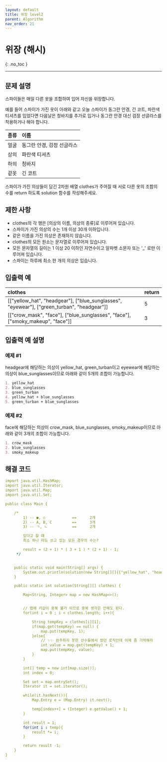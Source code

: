 ```yaml
---
layout: default
title: 위장 level2
parent: Algorithm
nav_order: 21
---
```


# 위장 (해시)
{: .no_toc }

---

## 문제 설명

스파이들은 매일 다른 옷을 조합하여 입어 자신을 위장합니다.  

예를 들어 스파이가 가진 옷이 아래와 같고 오늘 스파이가 동그란 안경, 긴 코트, 파란색 티셔츠를 입었다면 다음날은 청바지를 추가로 입거나 동그란 안경 대신 검정 선글라스를 착용하거나 해야 합니다.  

| 종류 | 이름                   |
|:----|:----------------------|
| 얼굴 | 동그란 안경, 검정 선글라스   |
| 상의 | 파란색 티셔츠             |
| 하의 | 청바지                  |
| 겉옷 | 긴 코트                 |

스파이가 가진 의상들이 담긴 2차원 배열 clothes가 주어질 때 서로 다른 옷의 조합의 수를 return 하도록 solution 함수를 작성해주세요.  

## 제한 사항

* clothes의 각 행은 [의상의 이름, 의상의 종류]로 이루어져 있습니다.
* 스파이가 가진 의상의 수는 1개 이상 30개 이하입니다.
* 같은 이름을 가진 의상은 존재하지 않습니다.
* clothes의 모든 원소는 문자열로 이루어져 있습니다.
* 모든 문자열의 길이는 1 이상 20 이하인 자연수이고 알파벳 소문자 또는 '_' 로만 이루어져 있습니다.
* 스파이는 하루에 최소 한 개의 의상은 입습니다.

## 입출력 예

| clothes                                                                                          | return     |
|:-------------------------------------------------------------------------------------------------|:-----------|
| [["yellow_hat", "headgear"], ["blue_sunglasses", "eyewear"], ["green_turban", "headgear"]]	   | 5          |
| [["crow_mask", "face"], ["blue_sunglasses", "face"], ["smoky_makeup", "face"]]                   | 3          |

## 입출력 예 설명

### 예제 #1

headgear에 해당하는 의상이 yellow_hat, green_turban이고 eyewear에 해당하는 의상이 blue_sunglasses이므로 아래와 같이 5개의 조합이 가능합니다.  
```markdown
1. yellow_hat  
2. blue_sunglasses  
3. green_turban  
4. yellow_hat + blue_sunglasses  
5. green_turban + blue_sunglasses  
```

### 예제 #2

face에 해당하는 의상이 crow_mask, blue_sunglasses, smoky_makeup이므로 아래와 같이 3개의 조합이 가능합니다.  
```markdown
1. crow_mask
2. blue_sunglasses
3. smoky_makeup
```
## 해결 코드
```yaml
import java.util.HashMap;
import java.util.Iterator;
import java.util.Map;
import java.util.Set;

public class Main {

    /*
        1) -- ●, ○            ==      2개
        2) -- A, B, C         ==      3개
        3) -- ㄱ, ㄴ           ==      2개

        있다고 할 떄
        최소 하나 라도 쓰고 있는 모든 경우의 수는?

        result = (2 + 1) * ( 3 + 1 ) * (2 + 1) - 1;
     */


    public static void main(String[] args) {
        System.out.println(solution(new String[][]{{"yellow_hat", "headgear"}, {"blue_sunglasses", "eyewear"}, {"green_turban", "headgear"}}));
    }

    public static int solution(String[][] clothes) {

        Map<String, Integer> map = new HashMap<>();


        // 맵에 키값이 중복 불가 이므로 중복 생각은 안해도 된다.
        for(int i = 0 ; i < clothes.length; i++){

            String tempKey = clothes[i][1];
            if(map.get(tempKey) == null) {
                map.put(tempKey, 1);
            }else{
                // ✨✨ 완주하지 못한 선수들에서 썼던 로직인데 이제 좀 기억해라
                int value = map.get(tempKey) + 1;
                map.put(tempKey, value);
            }
        }

        int[] temp = new int[map.size()];
        int index = 0;

        Set set = map.entrySet();
        Iterator it = set.iterator();

        while(it.hasNext()){
            Map.Entry e = (Map.Entry) it.next();

            temp[index++] = (Integer) e.getValue() + 1;
        }

        int result = 1;
        for(int i : temp){
            result *= i;
        }

        return result -1;
    }
}
```